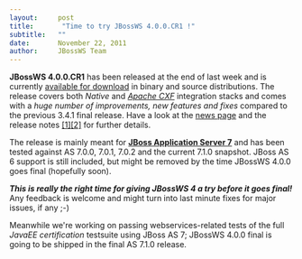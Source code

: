 ```yaml
---
layout:     post
title:       "Time to try JBossWS 4.0.0.CR1 !"
subtitle:   ""
date:       November 22, 2011
author:     JBossWS Team
---
```



**JBossWS 4.0.0.CR1** has been released at the end of last week and is currently [available for download](http://www.jboss.org/jbossws/downloads) in binary and source distributions. The release covers both _Native_ and _[Apache CXF](http://cxf.apache.org/)_ integration stacks and comes with a _huge number of improvements, new features and fixes_ compared to the previous 3.4.1 final release. Have a look at the [news page](http://www.jboss.org/jbossws/news) and the release notes [[1]](http://download.jboss.org/jbossws/ReleaseNotes-jbossws-cxf-4.0.0.CR1.txt)[[2]](http://download.jboss.org/jbossws/ReleaseNotes-jbossws-native-4.0.0.CR1.txt) for further details.
  

The release is mainly meant for **[JBoss Application Server 7](http://www.jboss.org/jbossas)** and has been tested against AS 7.0.0, 7.0.1, 7.0.2 and the current 7.1.0 snapshot. JBoss AS 6 support is still included, but might be removed by the time JBossWS 4.0.0 goes final (hopefully soon).

  


**_This is really the right time for giving JBossWS 4 a try before it goes final!_** Any feedback is welcome and might turn into last minute fixes for major issues, if any ;-)

  


Meanwhile we&#39;re working on passing webservices-related tests of the full _JavaEE certification_ testsuite using JBoss AS 7; JBossWS 4.0.0 final is going to be shipped in the final AS 7.1.0 release. 






